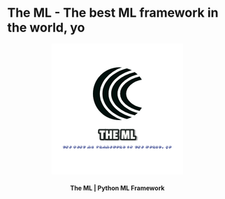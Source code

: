 # The ML - The best ML framework in the world, yo

<p align="center">
  <a href="https://github.com/thelastpolaris/theml">
    <img src="images/logo.png" alt="Logo">
  </a>
  <h4 align="center">The ML | Python ML Framework</h4>
</p>